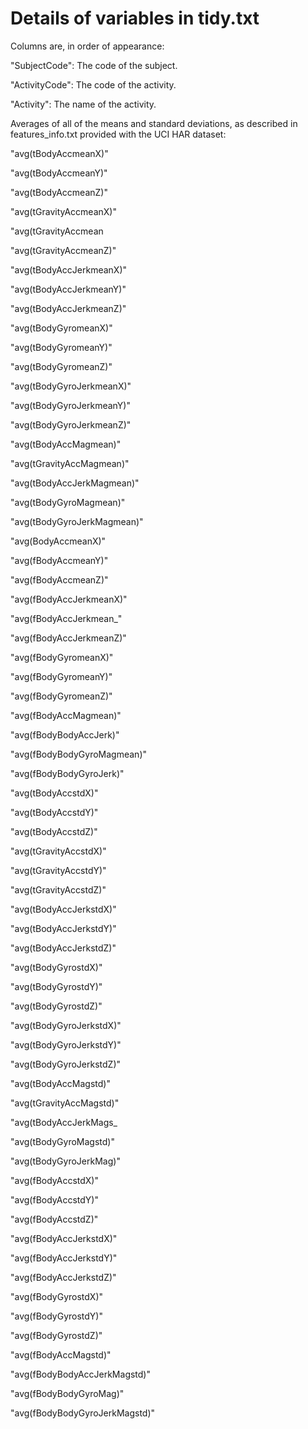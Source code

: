 Details of variables in tidy.txt
=================================


Columns are, in order of appearance:

"SubjectCode": The code of the subject.

"ActivityCode": The code of the activity.

"Activity": The name of the activity.

Averages of all of the means and standard deviations, as described in features_info.txt provided with the UCI HAR dataset:

"avg(tBodyAccmeanX)"

"avg(tBodyAccmeanY)"

"avg(tBodyAccmeanZ)"

"avg(tGravityAccmeanX)"

"avg(tGravityAccmean

"avg(tGravityAccmeanZ)"

"avg(tBodyAccJerkmeanX)"

"avg(tBodyAccJerkmeanY)"

"avg(tBodyAccJerkmeanZ)"

"avg(tBodyGyromeanX)"

"avg(tBodyGyromeanY)"

"avg(tBodyGyromeanZ)"

"avg(tBodyGyroJerkmeanX)"

"avg(tBodyGyroJerkmeanY)"

"avg(tBodyGyroJerkmeanZ)"

"avg(tBodyAccMagmean)"

"avg(tGravityAccMagmean)"

"avg(tBodyAccJerkMagmean)"

"avg(tBodyGyroMagmean)"

"avg(tBodyGyroJerkMagmean)"

"avg(BodyAccmeanX)"

"avg(fBodyAccmeanY)"

"avg(fBodyAccmeanZ)"

"avg(fBodyAccJerkmeanX)"

"avg(fBodyAccJerkmean_"

"avg(fBodyAccJerkmeanZ)"

"avg(fBodyGyromeanX)"

"avg(fBodyGyromeanY)"

"avg(fBodyGyromeanZ)"

"avg(fBodyAccMagmean)"

"avg(fBodyBodyAccJerk)"

"avg(fBodyBodyGyroMagmean)"

"avg(fBodyBodyGyroJerk)"

"avg(tBodyAccstdX)"

"avg(tBodyAccstdY)"

"avg(tBodyAccstdZ)"

"avg(tGravityAccstdX)"

"avg(tGravityAccstdY)"

"avg(tGravityAccstdZ)"

"avg(tBodyAccJerkstdX)"

"avg(tBodyAccJerkstdY)"

"avg(tBodyAccJerkstdZ)"

"avg(tBodyGyrostdX)"

"avg(tBodyGyrostdY)"

"avg(tBodyGyrostdZ)"

"avg(tBodyGyroJerkstdX)"

"avg(tBodyGyroJerkstdY)"

"avg(tBodyGyroJerkstdZ)"

"avg(tBodyAccMagstd)"

"avg(tGravityAccMagstd)"

"avg(tBodyAccJerkMags_

"avg(tBodyGyroMagstd)"

"avg(tBodyGyroJerkMag)"

"avg(fBodyAccstdX)"

"avg(fBodyAccstdY)"

"avg(fBodyAccstdZ)"

"avg(fBodyAccJerkstdX)"

"avg(fBodyAccJerkstdY)"

"avg(fBodyAccJerkstdZ)"

"avg(fBodyGyrostdX)"

"avg(fBodyGyrostdY)"

"avg(fBodyGyrostdZ)"

"avg(fBodyAccMagstd)"

"avg(fBodyBodyAccJerkMagstd)"

"avg(fBodyBodyGyroMag)"

"avg(fBodyBodyGyroJerkMagstd)"
